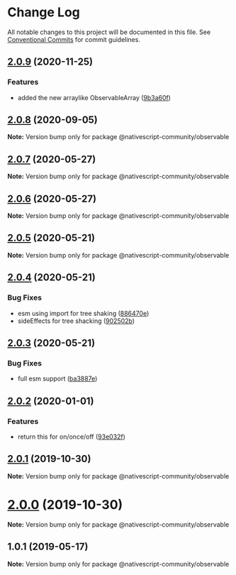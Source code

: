 # Change Log

All notable changes to this project will be documented in this file.
See [Conventional Commits](https://conventionalcommits.org) for commit guidelines.

## [2.0.9](http://github.com/Akylas/@nativescript-community/observable/compare/v2.0.8...v2.0.9) (2020-11-25)


### Features

* added the new arraylike ObservableArray ([9b3a60f](http://github.com/Akylas/@nativescript-community/observable/commit/9b3a60f691c788b970c81a3346a34a4217659800))





## [2.0.8](http://github.com/Akylas/@nativescript-community/observable/compare/v2.0.7...v2.0.8) (2020-09-05)

**Note:** Version bump only for package @nativescript-community/observable





## [2.0.7](https://github.com/nativescript-community/observable/compare/v2.0.6...v2.0.7) (2020-05-27)

**Note:** Version bump only for package @nativescript-community/observable





## [2.0.6](https://github.com/nativescript-community/observable/compare/v2.0.5...v2.0.6) (2020-05-27)

**Note:** Version bump only for package @nativescript-community/observable





## [2.0.5](https://github.com/nativescript-community/observable/compare/v2.0.4...v2.0.5) (2020-05-21)

**Note:** Version bump only for package @nativescript-community/observable





## [2.0.4](https://github.com/nativescript-community/observable/compare/v2.0.3...v2.0.4) (2020-05-21)


### Bug Fixes

* esm using import for tree shaking ([886470e](https://github.com/nativescript-community/observable/commit/886470e0888df68757d43833023cd4987fcd4af6))
* sideEffects for tree shacking ([902502b](https://github.com/nativescript-community/observable/commit/902502ba606d3d0bd53314c312e9f376ed63664b))





## [2.0.3](https://github.com/nativescript-community/observable/compare/v2.0.2...v2.0.3) (2020-05-21)


### Bug Fixes

* full esm support ([ba3887e](https://github.com/nativescript-community/observable/commit/ba3887edf19bbe1b9b8e9e8f3bb5c65c57a6e746))





## [2.0.2](https://github.com/nativescript-community/observable/compare/v2.0.1...v2.0.2) (2020-01-01)


### Features

* return this for on/once/off ([93e032f](https://github.com/nativescript-community/observable/commit/93e032f194c4b93e6a547e2df47191b6783f3bb7))





## [2.0.1](https://github.com/nativescript-community/observable/compare/v2.0.0...v2.0.1) (2019-10-30)

**Note:** Version bump only for package @nativescript-community/observable





# [2.0.0](https://github.com/nativescript-community/observable/compare/v1.0.1...v2.0.0) (2019-10-30)

**Note:** Version bump only for package @nativescript-community/observable





## 1.0.1 (2019-05-17)

**Note:** Version bump only for package @nativescript-community/observable
